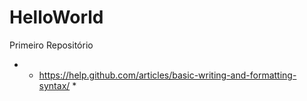 # HelloWorld
Primeiro Repositório

* * https://help.github.com/articles/basic-writing-and-formatting-syntax/ * 
